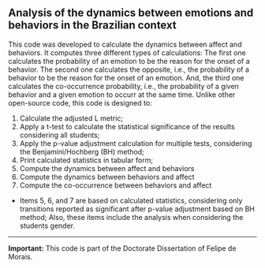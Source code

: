 Analysis of the dynamics between emotions and behaviors in the Brazilian context
---


This code was developed to calculate the dynamics between affect and behaviors. It computes three different types of calculations: The first one calculates the probability of an emotion to be the reason for the onset of a behavior. The second one calculates the opposite, i.e., the probability of a behavior to be the reason for the onset of an emotion. And, the third one calculates the co-occurrence probability, i.e., the probability of a given behavior and a given emotion to occurr at the same time. Unlike other open-source code, this code is designed to:

1. Calculate the adjusted L metric;
2. Apply a t-test to calculate the statistical significance of the results considering all students;
3. Apply the p-value adjustment calculation for multiple tests, considering the Benjamini/Hochberg (BH) method;
4. Print calculated statistics in tabular form;
5. Compute the dynamics between affect and behaviors 
6. Compute the dynamics between behaviors and affect  
7. Compute the co-occurrence between behaviors and affect
* Items 5, 6, and 7 are based on calculated statistics, considering only transitions reported as significant after p-value adjustment based on BH method; Also, these items include the analysis when considering the students gender.


---
**Important:** This code is part of the Doctorate Dissertation of Felipe de Morais.
